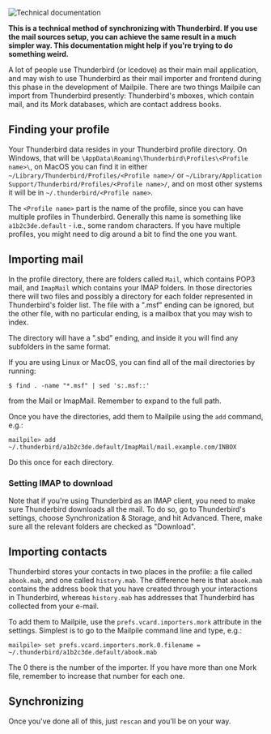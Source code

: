 ![Technical documentation](https://github.com/pagekite/Mailpile/wiki/images/page-technical.png)

**This is a technical method of synchronizing with Thunderbird. If you use the mail sources setup, you can achieve the same result in a much simpler way. This documentation might help if you're trying to do something weird.**

A lot of people use Thunderbird (or Icedove) as their main mail application, and may wish to use Thunderbird as their mail importer and frontend during this phase in the development of Mailpile. There are two things Mailpile can import from Thunderbird presently: Thunderbird's mboxes, which contain mail, and its Mork databases, which are contact address books.

## Finding your profile
Your Thunderbird data resides in your Thunderbird profile directory. On Windows, that will be `\AppData\Roaming\Thunderbird\Profiles\<Profile name>\`, on MacOS you can find it in either `~/Library/Thunderbird/Profiles/<Profile name>/` or `~/Library/Application Support/Thunderbird/Profiles/<Profile name>/`, and on most other systems it will be in `~/.thunderbird/<Profile name>`.

The `<Profile name>` part is the name of the profile, since you can have multiple profiles in Thunderbird. Generally this name is something like `a1b2c3de.default` - i.e., some random characters. If you have multiple profiles, you might need to dig around a bit to find the one you want.

## Importing mail
In the profile directory, there are folders called `Mail`, which contains POP3 mail, and `ImapMail` which contains your IMAP folders. In those directories there will two files and possibly a directory for each folder represented in Thunderbird's folder list. The file with a ".msf" ending can be ignored, but the other file, with no particular ending, is a mailbox that you may wish to index.

The directory will have a ".sbd" ending, and inside it you will find any subfolders in the same format.

If you are using Linux or MacOS, you can find all of the mail directories by running:

    $ find . -name "*.msf" | sed 's:.msf::'

from the Mail or ImapMail. Remember to expand to the full path.

Once you have the directories, add them to Mailpile using the `add` command, e.g.:

    mailpile> add ~/.thunderbird/a1b2c3de.default/ImapMail/mail.example.com/INBOX

Do this once for each directory.

### Setting IMAP to download
Note that if you're using Thunderbird as an IMAP client, you need to make sure Thunderbird downloads all the mail. To do so, go to Thunderbird's settings, choose Synchronization & Storage, and hit Advanced. There, make sure all the relevant folders are checked as "Download".

## Importing contacts
Thunderbird stores your contacts in two places in the profile: a file called `abook.mab`, and one called `history.mab`. The difference here is that `abook.mab` contains the address book that you have created through your interactions in Thunderbird, whereas `history.mab` has addresses that Thunderbird has collected from your e-mail.

To add them to Mailpile, use the `prefs.vcard.importers.mork` attribute in the settings. Simplest is to go to the Mailpile command line and type, e.g.:

    mailpile> set prefs.vcard.importers.mork.0.filename = ~/.thunderbird/a1b2c3de.default/abook.mab

The 0 there is the number of the importer. If you have more than one Mork file, remember to increase that number for each one.

## Synchronizing
Once you've done all of this, just `rescan` and you'll be on your way.


